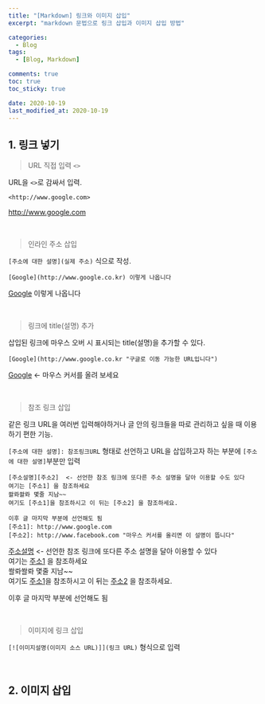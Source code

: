 ```yaml
---
title: "[Markdown] 링크와 이미지 삽입"
excerpt: "markdown 문법으로 링크 삽입과 이미지 삽입 방법"

categories:
  - Blog
tags:
  - [Blog, Markdown]

comments: true
toc: true
toc_sticky: true

date: 2020-10-19
last_modified_at: 2020-10-19
---
```


## 1. 링크 넣기

> URL 직접 입력 `<>`

URL을 `<>`로 감싸서 입력.

```
<http://www.google.com>
```

<http://www.google.com>

<br>

> 인라인 주소 삽입

`[주소에 대한 설명](실제 주소)` 식으로 작성.

```
[Google](http://www.google.co.kr) 이렇게 나옵니다
```

[Google](http://www.google.co.kr) 이렇게 나옵니다

<br>

> 링크에 title(설명) 추가

삽입된 링크에 마우스 오버 시 표시되는 title(설명)을 추가할 수 있다.

```
[Google](http://www.google.co.kr "구글로 이동 가능한 URL입니다")
```

[Google](http://www.google.co.kr "구글로 이동 가능한 URL입니다") <- 마우스 커서를 올려 보세요

<br>

> 참조 링크 삽입

같은 링크 URL을 여러번 입력해야하거나 글 안의 링크들을 따로 관리하고 싶을 때 이용하기 편한 기능.

`[주소에 대한 설명]: 참조링크URL` 형태로 선언하고 URL을 삽입하고자 하는 부분에 `[주소에 대한 설명]`부분만 입력

```
[주소설명][주소2]  <- 선언한 참조 링크에 또다른 주소 설명을 달아 이용할 수도 있다
여기는 [주소1] 을 참조하세요
쏼롸쏼롸 몇줄 지남~~
여기도 [주소1]을 참조하시고 이 뒤는 [주소2] 을 참조하세요.

이후 글 마지막 부분에 선언해도 됨
[주소1]: http://www.google.com
[주소2]: http://www.facebook.com "마우스 커서를 올리면 이 설명이 뜹니다"
```

[주소설명][주소2] <- 선언한 참조 링크에 또다른 주소 설명을 달아 이용할 수 있다  
여기는 [주소1] 을 참조하세요  
쏼롸쏼롸 몇줄 지남~~  
여기도 [주소1]을 참조하시고 이 뒤는 [주소2] 을 참조하세요.

이후 글 마지막 부분에 선언해도 됨

[주소1]: http://www.google.com
[주소2]: http://www.facebook.com "마우스 커서를 올리면 이 설명이 뜹니다"

<br>

> 이미지에 링크 삽입

`[![이미지설명(이미지 소스 URL)]](링크 URL)` 형식으로 입력

<br>

## 2. 이미지 삽입
